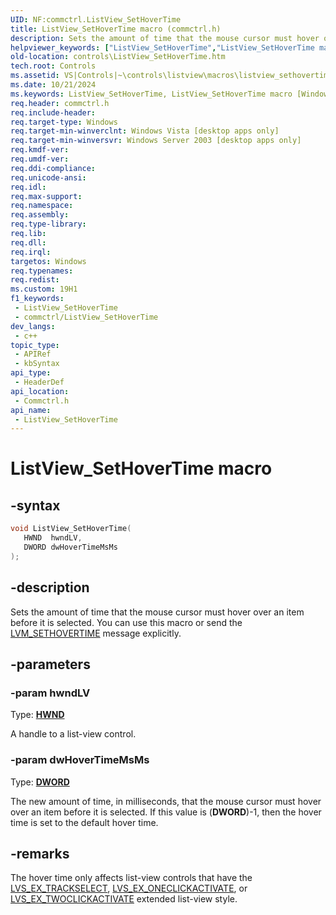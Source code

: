 ```yaml
---
UID: NF:commctrl.ListView_SetHoverTime
title: ListView_SetHoverTime macro (commctrl.h)
description: Sets the amount of time that the mouse cursor must hover over an item before it is selected. You can use this macro or send the LVM_SETHOVERTIME message explicitly.
helpviewer_keywords: ["ListView_SetHoverTime","ListView_SetHoverTime macro [Windows Controls]","_win32_ListView_SetHoverTime","_win32_ListView_SetHoverTime_cpp","commctrl/ListView_SetHoverTime","controls.ListView_SetHoverTime","controls._win32_ListView_SetHoverTime"]
old-location: controls\ListView_SetHoverTime.htm
tech.root: Controls
ms.assetid: VS|Controls|~\controls\listview\macros\listview_sethovertime.htm
ms.date: 10/21/2024
ms.keywords: ListView_SetHoverTime, ListView_SetHoverTime macro [Windows Controls], _win32_ListView_SetHoverTime, _win32_ListView_SetHoverTime_cpp, commctrl/ListView_SetHoverTime, controls.ListView_SetHoverTime, controls._win32_ListView_SetHoverTime
req.header: commctrl.h
req.include-header: 
req.target-type: Windows
req.target-min-winverclnt: Windows Vista [desktop apps only]
req.target-min-winversvr: Windows Server 2003 [desktop apps only]
req.kmdf-ver: 
req.umdf-ver: 
req.ddi-compliance: 
req.unicode-ansi: 
req.idl: 
req.max-support: 
req.namespace: 
req.assembly: 
req.type-library: 
req.lib: 
req.dll: 
req.irql: 
targetos: Windows
req.typenames: 
req.redist: 
ms.custom: 19H1
f1_keywords:
 - ListView_SetHoverTime
 - commctrl/ListView_SetHoverTime
dev_langs:
 - c++
topic_type:
 - APIRef
 - kbSyntax
api_type:
 - HeaderDef
api_location:
 - Commctrl.h
api_name:
 - ListView_SetHoverTime
---
```


# ListView_SetHoverTime macro

## -syntax

```cpp
void ListView_SetHoverTime(
   HWND  hwndLV,
   DWORD dwHoverTimeMsMs
);
```


## -description

Sets the amount of time that the mouse cursor must hover over an item before it is selected. You can use this macro or send the <a href="/windows/desktop/Controls/lvm-sethovertime">LVM_SETHOVERTIME</a> message explicitly.

## -parameters

### -param hwndLV

Type: <b><a href="/windows/desktop/WinProg/windows-data-types">HWND</a></b>

A handle to a list-view control.

### -param dwHoverTimeMsMs

Type: <b><a href="/windows/desktop/WinProg/windows-data-types">DWORD</a></b>

The new amount of time, in milliseconds, that the mouse cursor must hover over an item before it is selected. If this value is (<b>DWORD</b>)-1, then the hover time is set to the default hover time.

## -remarks

The hover time only affects list-view controls that have the <a href="/windows/desktop/Controls/extended-list-view-styles">LVS_EX_TRACKSELECT</a>, <a href="/windows/desktop/Controls/extended-list-view-styles">LVS_EX_ONECLICKACTIVATE</a>, or <a href="/windows/desktop/Controls/extended-list-view-styles">LVS_EX_TWOCLICKACTIVATE</a> extended list-view style.

